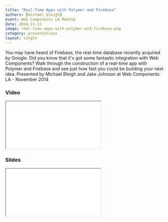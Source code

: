 ```yaml
---
title: "Real-Time Apps with Polymer and Firebase"
authors: [michael_bleigh]
event: Web Components LA Meetup
date: 2014-11-12
image: real-time-apps-with-polymer-and-firebase.png
category: presentations
layout: single
---
```


You may have heard of Firebase, the real-time database recently acquired by Google. Did you know that it's got some fantastic integration with Web Components? Walk through the construction of a real-time app with Polymer and Firebase and see just how fast you could be building your next idea. Presented by Michael Bleigh and Jake Johnson at Web Components LA - November 2014

<!-- Excerpt -->

### Video

<div class="iframe-wrap">
    <iframe src="//www.youtube.com/embed/gErWcBdd-F8" itemprop="video"></iframe>
</div>

### Slides

<div class="iframe-wrap">
    <iframe src="//decks.mbleigh.com/polymer-and-firebase#/"></iframe>
</div>
